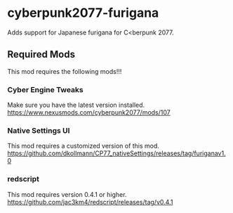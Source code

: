 # cyberpunk2077-furigana
Adds support for Japanese furigana for C<berpunk 2077.

## Required Mods
This mod requires the following mods!!!

### Cyber Engine Tweaks
Make sure you have the latest version installed.
https://www.nexusmods.com/cyberpunk2077/mods/107

### Native Settings UI
This mod requires a customized version of this mod.
https://github.com/dkollmann/CP77_nativeSettings/releases/tag/furiganav1.0

### redscript
This mod requires version 0.4.1 or higher.
https://github.com/jac3km4/redscript/releases/tag/v0.4.1
